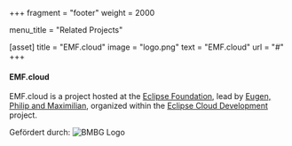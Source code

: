 +++
fragment = "footer"
weight = 2000

menu_title = "Related Projects"

[asset]
  title = "EMF.cloud"
  image = "logo.png"
  text = "EMF.cloud"
  url = "#"
+++

#### EMF.cloud

EMF.cloud is a project hosted at the [Eclipse Foundation](https://eclipse.org), lead by [Eugen, Philip and Maximilian](https://projects.eclipse.org/projects/ecd.emfcloud/who), organized within the [Eclipse Cloud Development](https://projects.eclipse.org/projects/ecd) project.

Gefördert durch: ![BMBG Logo](/emfcloud/images/BMBF_Logo.svg)
